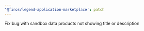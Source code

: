 ```yaml
---
'@finos/legend-application-marketplace': patch
---
```


Fix bug with sandbox data products not showing title or description
